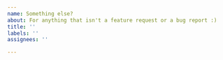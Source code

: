 ```yaml
---
name: Something else?
about: For anything that isn't a feature request or a bug report :)
title: ''
labels: ''
assignees: ''

---
```



